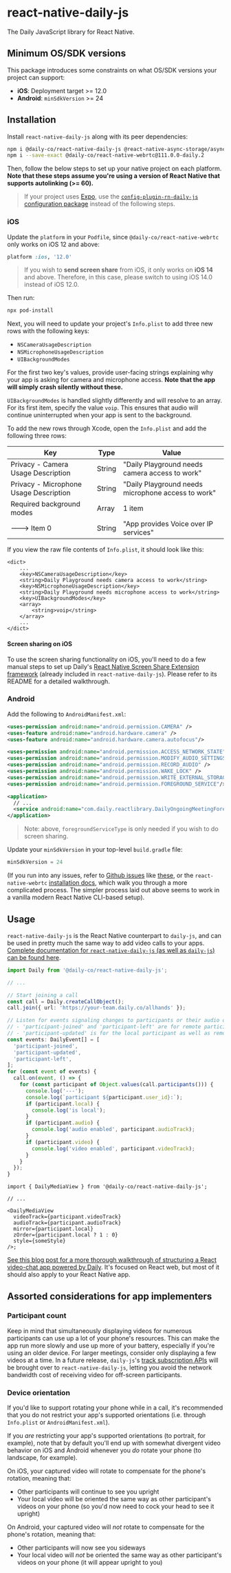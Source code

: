 # react-native-daily-js

The Daily JavaScript library for React Native.

## Minimum OS/SDK versions

This package introduces some constraints on what OS/SDK versions your project can support:

- **iOS**: Deployment target >= 12.0
- **Android**: `minSdkVersion` >= 24

## Installation

Install `react-native-daily-js` along with its peer dependencies:

```bash
npm i @daily-co/react-native-daily-js @react-native-async-storage/async-storage@^1.15.7 react-native-background-timer@^2.3.1
npm i --save-exact @daily-co/react-native-webrtc@111.0.0-daily.2
```

Then, follow the below steps to set up your native project on each platform. **Note that these steps assume you're using a version of React Native that supports autolinking (>= 60).**

> If your project uses [Expo](https://expo.dev/), use the [`config-plugin-rn-daily-js` configuration package](https://www.npmjs.com/package/@daily-co/config-plugin-rn-daily-js) instead of the following steps.

### iOS

Update the `platform` in your `Podfile`, since `@daily-co/react-native-webrtc` only works on iOS 12 and above:

```ruby
platform :ios, '12.0'
```

> If you wish to **send screen share** from iOS, it only works on **iOS 14** and above. Therefore, in this case, please switch to using iOS 14.0 instead of iOS 12.0.

Then run:

```bash
npx pod-install
```

Next, you will need to update your project's `Info.plist` to add three new rows with the following keys:

- `NSCameraUsageDescription`
- `NSMicrophoneUsageDescription`
- `UIBackgroundModes`

For the first two key's values, provide user-facing strings explaining why your app is asking for camera and microphone access. **Note that the app will simply crash silently without these.**

`UIBackgroundModes` is handled slightly differently and will resolve to an array. For its first item, specify the value `voip`. This ensures that audio will continue uninterrupted when your app is sent to the background.

To add the new rows through Xcode, open the `Info.plist` and add the following three rows:

| Key                                    | Type   | Value                                              |
| -------------------------------------- | ------ | -------------------------------------------------- |
| Privacy - Camera Usage Description     | String | "Daily Playground needs camera access to work"     |
| Privacy - Microphone Usage Description | String | "Daily Playground needs microphone access to work" |
| Required background modes              | Array  | 1 item                                             |
| ---> Item 0                            | String | "App provides Voice over IP services"              |

If you view the raw file contents of `Info.plist`, it should look like this:

```
<dict>
    ...
    <key>NSCameraUsageDescription</key>
    <string>Daily Playground needs camera access to work</string>
    <key>NSMicrophoneUsageDescription</key>
    <string>Daily Playground needs microphone access to work</string>
    <key>UIBackgroundModes</key>
    <array>
        <string>voip</string>
    </array>
    ...
</dict>
```

#### Screen sharing on iOS

To use the screen sharing functionality on iOS, you'll need to do a few manual steps to set up Daily's [React Native Screen Share Extension framework](https://github.com/daily-co/rn-screen-share-extension/) (already included in `react-native-daily-js`).
Please refer to its README for a detailed walkthrough.

### Android

Add the following to `AndroidManifest.xml`:

```xml
<uses-permission android:name="android.permission.CAMERA" />
<uses-feature android:name="android.hardware.camera" />
<uses-feature android:name="android.hardware.camera.autofocus"/>

<uses-permission android:name="android.permission.ACCESS_NETWORK_STATE"/>
<uses-permission android:name="android.permission.MODIFY_AUDIO_SETTINGS" />
<uses-permission android:name="android.permission.RECORD_AUDIO" />
<uses-permission android:name="android.permission.WAKE_LOCK" />
<uses-permission android:name="android.permission.WRITE_EXTERNAL_STORAGE"/>
<uses-permission android:name="android.permission.FOREGROUND_SERVICE"/>

<application>
  // ...
  <service android:name="com.daily.reactlibrary.DailyOngoingMeetingForegroundService" android:foregroundServiceType="mediaProjection"/>
</application>
```

> Note: above, `foregroundServiceType` is only needed if you wish to do screen sharing.

Update your `minSdkVersion` in your top-level `build.gradle` file:

```groovy
minSdkVersion = 24
```

(If you run into any issues, refer to [Github issues](https://github.com/react-native-webrtc/react-native-webrtc/issues/720) like [these](https://github.com/jitsi/jitsi-meet/issues/4778), or the `react-native-webrtc` [installation docs](https://github.com/react-native-webrtc/react-native-webrtc/blob/master/Documentation/AndroidInstallation.md), which walk you through a more complicated process. The simpler process laid out above seems to work in a vanilla modern React Native CLI-based setup).

## Usage

`react-native-daily-js` is the React Native counterpart to `daily-js`, and can be used in pretty much the same way to add video calls to your apps. [Complete documentation for `react-native-daily-js` (as well as `daily-js`) can be found here](https://docs.daily.co/reference#using-the-react-native-daily-js-library).

```ts
import Daily from '@daily-co/react-native-daily-js';

// ...

// Start joining a call
const call = Daily.createCallObject();
call.join({ url: 'https://your-team.daily.co/allhands' });

// Listen for events signaling changes to participants or their audio or video.
// - 'participant-joined' and 'participant-left' are for remote participants only
// - 'participant-updated' is for the local participant as well as remote participants
const events: DailyEvent[] = [
  'participant-joined',
  'participant-updated',
  'participant-left',
];
for (const event of events) {
  call.on(event, () => {
    for (const participant of Object.values(call.participants())) {
      console.log('---');
      console.log(`participant ${participant.user_id}:`);
      if (participant.local) {
        console.log('is local');
      }
      if (participant.audio) {
        console.log('audio enabled', participant.audioTrack);
      }
      if (participant.video) {
        console.log('video enabled', participant.videoTrack);
      }
    }
  });
}
```

```tsx
import { DailyMediaView } from '@daily-co/react-native-daily-js';

// ...

<DailyMediaView
  videoTrack={participant.videoTrack}
  audioTrack={participant.audioTrack}
  mirror={participant.local}
  zOrder={participant.local ? 1 : 0}
  style={someStyle}
/>;
```

[See this blog post for a more thorough walkthrough of structuring a React video-chat app powered by Daily](https://www.daily.co/blog/building-a-custom-video-chat-app-with-react). It's focused on React web, but most of it should also apply to your React Native app.

## Assorted considerations for app implementers

### Participant count

Keep in mind that simultaneously displaying videos for numerous participants can use up a lot of your phone's resources. This can make the app run more slowly and use up more of your battery, especially if you're using an older device. For larger meetings, consider only displaying a few videos at a time. In a future release, `daily-js`'s [track subscription APIs](https://www.daily.co/blog/create-dynamic-meetings-using-track-subscriptions/) will be brought over to `react-native-daily-js`, letting you avoid the network bandwidth cost of receiving video for off-screen participants.

### Device orientation

If you'd like to support rotating your phone while in a call, it's recommended that you do not restrict your app's supported orientations (i.e. through `Info.plist` or `AndroidManifest.xml`).

If you _are_ restricting your app's supported orientations (to portrait, for example), note that by default you'll end up with somewhat divergent video behavior on iOS and Android whenever you _do_ rotate your phone (to landscape, for example).

On iOS, your captured video will rotate to compensate for the phone's rotation, meaning that:

- Other participants will continue to see you upright
- Your local video will be oriented the same way as other participant's videos on your phone (so you'd now need to cock your head to see it upright)

On Android, your captured video will _not_ rotate to compensate for the phone's rotation, meaning that:

- Other participants will now see you sideways
- Your local video will _not_ be oriented the same way as other participant's videos on your phone (it will appear upright to you)
